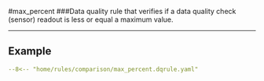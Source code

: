 #max_percent
###Data quality rule that verifies if a data quality check (sensor) readout is less or equal a maximum value.
___
## Example
``` yaml
--8<-- "home/rules/comparison/max_percent.dqrule.yaml"
```